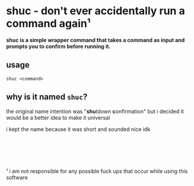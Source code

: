 # shuc - don't ever accidentally run a command again¹

**shuc is a simple wrapper command that takes a command as input
and prompts you to confirm before running it.**


## usage
`shuc <command>`

## why is it named `shuc`?
the original name intention was "**shu**tdown **c**onfirmation" but i decided it would be a better idea to make it universal

i kept the name because it was short and sounded nice idk

<br><br>
---
¹ i am not responsible for any possible fuck ups that occur while using this software